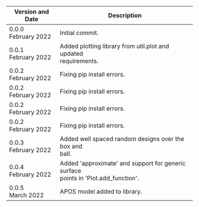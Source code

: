 |Version and Date       | Description           |
|-----------------------|-----------------------|
| 0.0.0<br>February 2022 | Initial commit. |
| 0.0.1<br>February 2022 | Added plotting library from util.plot and updated <br> requirements. |
| 0.0.2<br>February 2022 | Fixing pip install errors. |
| 0.0.2<br>February 2022 | Fixing pip install errors. |
| 0.0.2<br>February 2022 | Fixing pip install errors. |
| 0.0.2<br>February 2022 | Fixing pip install errors. |
| 0.0.3<br>February 2022 | Added well spaced random designs over the box and <br> ball. |
| 0.0.4<br>February 2022 | Added 'approximate' and support for generic surface <br> points in 'Plot.add_function'. |
| 0.0.5<br>March 2022 | APOS model added to library. |
